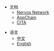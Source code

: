 <!-- the following part should be indentical to https://raw.githubusercontent.com/cryptape/Nervos-Docs/master/_navbar.md -->
* 文档
  * [Nervos Network](https://cryptape.github.io/Nervos-Docs)
  * [AppChain](https://cryptape.github.io/Nervos-AppChain-Docs/)
  * [CITA]()
<!-- the above part should be indentical to https://raw.githubusercontent.com/cryptape/Nervos-Docs/master/_navbar.md -->
* 语言
  * [中文](/zh-CN/nervos)
  * [English](/en-US/nervos)